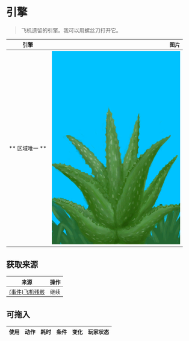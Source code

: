 # 引擎  
> 飞机遗留的引擎。我可以用螺丝刀打开它。  
  
  引擎  |   图片   
 ----  |  ----:   
 ** 区域唯一 **  |  ![](Sprite/AloeVera.png)   
  
## 获取来源  
来源  |  操作  
----  |  ----  
[(事件)飞机残骸](Event_PlaneCrashFound.md)  |  继续  
## 可拖入  
使用  |  动作  |  耗时  |  条件  |  变化  |  玩家状态  
----  |  ----  |  ----  |  ----  |  ----  |  ----  
